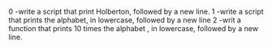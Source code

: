 0 -write a script that print Holberton, followed by a new line.
1 -write a script that prints the alphabet, in lowercase, followed by a new line
2 -writ a function that prints 10 times the alphabet , in lowercase, followed by a new line.
